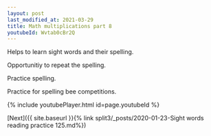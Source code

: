```yaml
---
layout: post
last_modified_at: 2021-03-29
title: Math multiplications part 8
youtubeId: Wvtab0cBr2Q
---
```

 
 
Helps to learn sight words and their spelling.

Opportunitiy to repeat the spelling. 

Practice spelling. 
 
Practice for spelling bee competitions. 
 
{% include youtubePlayer.html id=page.youtubeId %}
 
 

[Next]({{ site.baseurl }}{% link  split3/_posts/2020-01-23-Sight words reading practice 125.md%})
 
